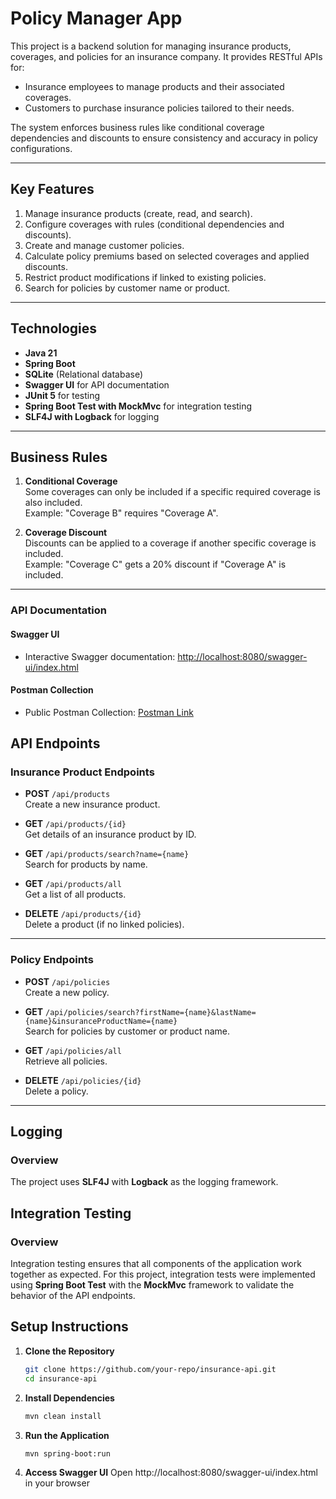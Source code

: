 # **Policy Manager App**

This project is a backend solution for managing insurance products, coverages, and policies for an insurance company. It provides RESTful APIs for:
- Insurance employees to manage products and their associated coverages.
- Customers to purchase insurance policies tailored to their needs.

The system enforces business rules like conditional coverage dependencies and discounts to ensure consistency and accuracy in policy configurations.

---

## **Key Features**
1. Manage insurance products (create, read, and search).
2. Configure coverages with rules (conditional dependencies and discounts).
3. Create and manage customer policies.
4. Calculate policy premiums based on selected coverages and applied discounts.
5. Restrict product modifications if linked to existing policies.
6. Search for policies by customer name or product.

---

## **Technologies**
- **Java 21**
- **Spring Boot**
- **SQLite** (Relational database)
- **Swagger UI** for API documentation
- **JUnit 5** for testing
- **Spring Boot Test with MockMvc** for integration testing
- **SLF4J with Logback** for logging

---

## **Business Rules**
1. **Conditional Coverage**  
   Some coverages can only be included if a specific required coverage is also included.  
   Example: "Coverage B" requires "Coverage A".

2. **Coverage Discount**  
   Discounts can be applied to a coverage if another specific coverage is included.  
   Example: "Coverage C" gets a 20% discount if "Coverage A" is included.

---

### API Documentation

#### Swagger UI
- Interactive Swagger documentation: [http://localhost:8080/swagger-ui/index.html](http://localhost:8080/swagger-ui/index.html)

#### Postman Collection
- Public Postman Collection: [Postman Link](https://www.postman.com/natalija12345678/homework/example/31644171-a102e181-0c1c-4e9d-af35-57beda90e5ff)

## **API Endpoints**

### **Insurance Product Endpoints**
- **POST** `/api/products`  
  Create a new insurance product.

- **GET** `/api/products/{id}`  
  Get details of an insurance product by ID.

- **GET** `/api/products/search?name={name}`  
  Search for products by name.

- **GET** `/api/products/all`  
  Get a list of all products.

- **DELETE** `/api/products/{id}`  
  Delete a product (if no linked policies).

---

### **Policy Endpoints**
- **POST** `/api/policies`  
  Create a new policy.

- **GET** `/api/policies/search?firstName={name}&lastName={name}&insuranceProductName={name}`  
  Search for policies by customer or product name.

- **GET** `/api/policies/all`  
  Retrieve all policies.

- **DELETE** `/api/policies/{id}`  
  Delete a policy.

---

## Logging

### Overview

The project uses **SLF4J** with **Logback** as the logging framework.

## Integration Testing

### Overview
Integration testing ensures that all components of the application work together as expected. For this project, integration tests were implemented using **Spring Boot Test** with the **MockMvc** framework to validate the behavior of the API endpoints.

## **Setup Instructions**

1. **Clone the Repository**
   ```bash
   git clone https://github.com/your-repo/insurance-api.git
   cd insurance-api
   
2. **Install Dependencies**
   ```bash
   mvn clean install
   
3. **Run the Application**
   ```bash
   mvn spring-boot:run

4. **Access Swagger UI**
   Open http://localhost:8080/swagger-ui/index.html in your browser

